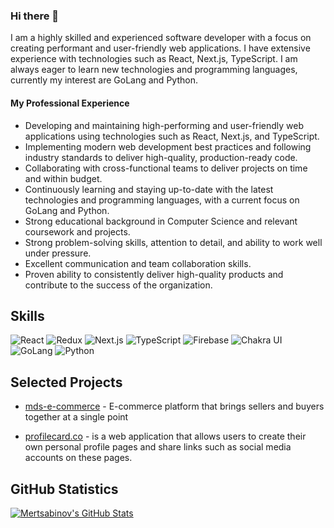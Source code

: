 ### Hi there 👋

I am a highly skilled and experienced software developer with a focus on creating performant and user-friendly web applications. I have extensive experience with technologies such as React, Next.js, TypeScript. I am always eager to learn new technologies and programming languages, currently my interest are GoLang and Python.

#### My Professional Experience
- Developing and maintaining high-performing and user-friendly web applications using technologies such as React, Next.js, and TypeScript.
- Implementing modern web development best practices and following industry standards to deliver high-quality, production-ready code.
- Collaborating with cross-functional teams to deliver projects on time and within budget.
- Continuously learning and staying up-to-date with the latest technologies and programming languages, with a current focus on GoLang and Python.
- Strong educational background in Computer Science and relevant coursework and projects.
- Strong problem-solving skills, attention to detail, and ability to work well under pressure.
- Excellent communication and team collaboration skills.
- Proven ability to consistently deliver high-quality products and contribute to the success of the organization.


## Skills
![React](https://img.shields.io/badge/-React-61DAFB?style=flat-square)
![Redux](https://img.shields.io/badge/-Redux-764ABC?style=flat-square)
![Next.js](https://img.shields.io/badge/-Next.js-000000?style=flat-square)
![TypeScript](https://img.shields.io/badge/-TypeScript-007ACC?style=flat-square)
![Firebase](https://img.shields.io/badge/-Firebase-FFCA28?style=flat-square)
![Chakra UI](https://img.shields.io/badge/-Chakra%20UI-000?style=flat-square)
![GoLang](https://img.shields.io/badge/-GoLang-00ADD8?style=flat-square)
![Python](https://img.shields.io/badge/-Python-3776AB?style=flat-square)



## Selected Projects
- [mds-e-commerce](https://github.com/mertsabinov/mds-e-commerce) - E-commerce platform that brings sellers and buyers together at a single point

- [profilecard.co](http://profilecard.co/) - is a web application that allows users to create their own personal profile pages and share links such as social media accounts on these pages.


## GitHub Statistics
[![Mertsabinov's GitHub Stats](https://github-readme-stats.vercel.app/api?username=mertsabinov&show_icons=true&theme=github_dark&hide=contribs)](https://github.com/mertsabinov)

